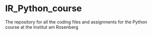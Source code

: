 # IR_Python_course
The repository for all the coding files and assignments for the Python course at the Institut am Rosenberg
